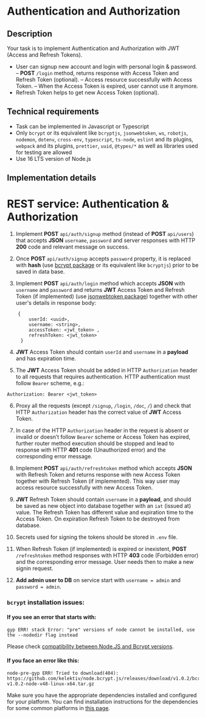 # Authentication and Authorization

## Description

Your task is to implement Authentication and Authorization with JWT (Access and Refresh Tokens).
- User can signup new account and login with personal login & password.
– **POST** `/login` method, returns response with Access Token and Refresh Token (optional).
– Access resource successfully with Access Token.
– When the Access Token is expired, user cannot use it anymore.
- Refresh Token helps to get new Access Token (optional).

## Technical requirements

- Task can be implemented in Javascript or Typescript
- Only `bcrypt` or its equivalent like `bcryptjs`, `jsonwebtoken`, `ws`, `robotjs`, `nodemon`, `dotenv`, `cross-env`, `typescript`, `ts-node`, `eslint` and its plugins, `webpack` and its plugins, `prettier`, `uuid`, `@types/*` as well as libraries used for testing are allowed
- Use 16 LTS version of Node.js


## Implementation details

# REST service: Authentication & Authorization

1. Implement **POST** `api/auth/signup` method (instead of **POST** `api/users`) that accepts **JSON** `username`, `password` and server responses with HTTP **200** code and relevant message on success.

2. Once **POST** `api/auth/signup` accepts `password` property, it is replaced with **hash** (use [bcrypt package](https://www.npmjs.com/package/bcrypt) or its equivalent like `bcryptjs`) prior to be saved in data base.

3. Implement **POST** `api/auth/login` method which accepts **JSON** with `username` and `password` and returns **JWT** Access Token and Refresh Token (if implemented) (use [jsonwebtoken package](https://www.npmjs.com/package/jsonwebtoken)) together with other user's details in response body: 
```
    { 
        userId: <uuid>,
        username: <string>,       
        accessToken: <jwt_token> ,
        refreshToken: <jwt_token>
     }
```

4. **JWT** Access Token should contain `userId` and `username` in a **payload** and has expiration time.

5. The **JWT** Access Token should be added in HTTP `Authorization` header to all requests that requires authentication. HTTP authentication must follow `Bearer` scheme, e.g.:
  ```
  Authorization: Bearer <jwt_token>
  ```

6. Proxy all the requests (except `/signup`, `/login`, `/doc`, `/`) and check that HTTP `Authorization` header has the correct value of **JWT** Access Token.

7. In case of the HTTP `Authorization` header in the request is absent or invalid or doesn’t follow `Bearer` scheme or Access Token has expired, further router method execution should be stopped and lead to response with HTTP **401** code (Unauthorized error) and the corresponding error message.


8.  Implement **POST** `api/auth/refreshtoken` method which accepts **JSON** with Refresh Token and returns response with new Access Token together with Refresh Token (if implemented). This way user may access resource successfully with new Access Token. 

9.  **JWT** Refresh Token should contain `username` in a **payload**, and should be saved as new object into database together with an `iat` (issued at) value. The Refresh Token has different value and expiration time to the Access Token. On expiration Refresh Token to be destroyed from database.

10. Secrets used for signing the tokens should be stored in `.env` file.

8. When Refresh Token (if implemented) is expired or inexistent, **POST** `/refreshtoken` method responses with HTTP **403** code (Forbidden error) and the corresponding error message. User needs then to make a new signin request.


9. **Add admin user to DB** on service start with `username = admin` and `password = admin`.

### `bcrypt` installation issues:

#### If you see an error that starts with:

```console
gyp ERR! stack Error: "pre" versions of node cannot be installed, use the --nodedir flag instead
```
Please check [compatibility between Node.JS and Bcrypt versions](https://www.npmjs.com/package/bcrypt#version-compatibility).

#### If you face an error like this:

```console
node-pre-gyp ERR! Tried to download(404): https://github.com/kelektiv/node.bcrypt.js/releases/download/v1.0.2/bcrypt_lib-v1.0.2-node-v48-linux-x64.tar.gz
```

Make sure you have the appropriate dependencies installed and configured for your platform. You can find installation instructions for the dependencies for some common platforms in [this page](https://github.com/kelektiv/node.bcrypt.js/wiki/Installation-Instructions).
